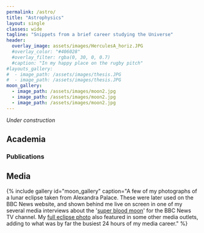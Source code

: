 ```yaml
---
permalink: /astro/
title: "Astrophysics"
layout: single
classes: wide
tagline: "Snippets from a brief career studying the Universe"
header:
  overlay_image: assets/images/HerculesA_horiz.JPG
  #overlay_color: "#406028"
  #overlay_filter: rgba(0, 30, 0, 0.7) 
  #caption: "In my happy place on the rugby pitch"
#layouts_gallery:
#  - image_path: /assets/images/thesis.JPG
#  - image_path: /assets/images/thesis.JPG
moon_gallery:
  - image_path: /assets/images/moon2.jpg
  - image_path: /assets/images/moon2.jpg
  - image_path: /assets/images/moon2.jpg
---
```


_Under construction_

## Academia

### Publications
## Media

{% include gallery id="moon_gallery" caption="A few of my photographs of a lunar eclipse taken from Alexandra Palace. These were later used on the BBC News website, and shown behind me live on screen in one of my several media interviews about the '[super blood moon](https://www.dailymail.co.uk/sciencetech/article-3246483/How-watch-SUPERMOON-eclipse-Rare-phenomenon-seen-world-weekend-say-spell-end-world.html)' for the BBC News TV channel. My [full eclipse photo](https://500px.com/photo/123272665/Alexandra-Palace-Angel-by-Sam-Lindsay/?utm_source=iso.500px.com&utm_medium=referral&utm_campaign=embed&utm_content=web) also featured in some other media outlets, adding to what was by far the busiest 24 hours of my media career." %}